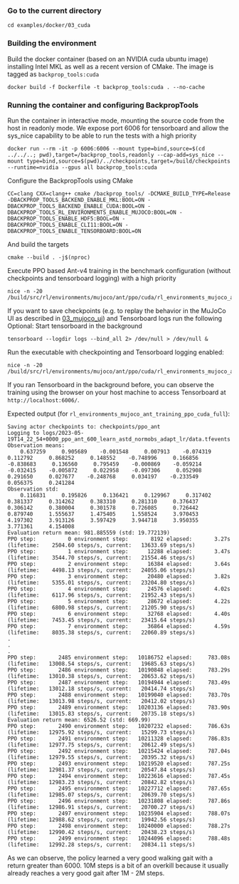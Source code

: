 
### Go to the current directory
```
cd examples/docker/03_cuda
```
### Building the environment
Build the docker container (based on an NVIDIA cuda ubuntu image) installing Intel MKL as well as a recent version of CMake. The image is tagged as `backprop_tools:cuda`
```
docker build -f Dockerfile -t backprop_tools:cuda . --no-cache
```
### Running the container and configuring BackpropTools
Run the container in interactive mode, mounting the source code from the host in readonly mode. We expose port 6006 for tensorboard and allow the sys_nice capability to be able to run the tests with a high priority
```
docker run --rm -it -p 6006:6006 --mount type=bind,source=$(cd ../../..; pwd),target=/backprop_tools,readonly --cap-add=sys_nice --mount type=bind,source=$(pwd)/../checkpoints,target=/build/checkpoints --runtime=nvidia --gpus all backprop_tools:cuda
```
Configure the BackpropTools using CMake
```
CC=clang CXX=clang++ cmake /backprop_tools/ -DCMAKE_BUILD_TYPE=Release -DBACKPROP_TOOLS_BACKEND_ENABLE_MKL:BOOL=ON -DBACKPROP_TOOLS_BACKEND_ENABLE_CUDA:BOOL=ON -DBACKPROP_TOOLS_RL_ENVIRONMENTS_ENABLE_MUJOCO:BOOL=ON -DBACKPROP_TOOLS_ENABLE_HDF5:BOOL=ON -DBACKPROP_TOOLS_ENABLE_CLI11:BOOL=ON -DBACKPROP_TOOLS_ENABLE_TENSORBOARD:BOOL=ON
```
And build the targets
```
cmake --build . -j$(nproc)
```
Execute PPO based Ant-v4 training in the benchmark configuration (without checkpoints and tensorboard logging) with a high priority
```
nice -n -20 /build/src/rl/environments/mujoco/ant/ppo/cuda/rl_environments_mujoco_ant_training_ppo_cuda_benchmark
```
If you want to save checkpoints (e.g. to replay the behavior in the MuJoCo UI as described in [03_mujoco_ui](../03_mujoco_ui/README.MD)) and Tensorboard logs run the following
Optional: Start tensorboard in the background
```
tensorboard --logdir logs --bind_all 2> /dev/null > /dev/null &
```
Run the executable with checkpointing and Tensorboard logging enabled:
```
nice -n -20 /build/src/rl/environments/mujoco/ant/ppo/cuda/rl_environments_mujoco_ant_training_ppo_cuda_full
```
If you ran Tensorboard in the background before, you can observe the training using the browser on your host machine to access Tensorboard at `http://localhost:6006/`.


Expected output (for `rl_environments_mujoco_ant_training_ppo_cuda_full`):

```
Saving actor checkpoints to: checkpoints/ppo_ant
Logging to logs/2023-05-19T14_22_54+0000_ppo_ant_600_learn_astd_normobs_adapt_lr/data.tfevents
Observation means: 
    0.637259     0.905689    -0.001548     0.007913    -0.074319     0.112792     0.868252     0.148552    -0.748996     0.166856    -0.838683     0.136560     0.795459    -0.000869    -0.059214    -0.032415    -0.005872     0.022958    -0.097306     0.052908     0.291650     0.027677    -0.248768     0.034197    -0.233549     0.056375     0.241284 
Observation std: 
    0.116831     0.195826     0.136421     0.129967     0.317402     0.381337     0.314262     0.383310     0.281310     0.376437     0.306142     0.380004     0.301578     0.726085     0.726442     0.879740     1.555637     1.475405     1.558524     3.970453     4.197302     3.913126     3.597429     3.944718     3.950355     3.771361     4.154008 
Evaluation return mean: 981.885559 (std: 19.772139)
PPO step:          0 environment step:       8192 elapsed:       3.27s (lifetime:    2504.60 steps/s, current:   13633.69 steps/s)
PPO step:          1 environment step:      12288 elapsed:       3.47s (lifetime:    3544.70 steps/s, current:   21554.46 steps/s)
PPO step:          2 environment step:      16384 elapsed:       3.64s (lifetime:    4498.13 steps/s, current:   24055.06 steps/s)
PPO step:          3 environment step:      20480 elapsed:       3.82s (lifetime:    5355.01 steps/s, current:   23204.80 steps/s)
PPO step:          4 environment step:      24576 elapsed:       4.02s (lifetime:    6117.96 steps/s, current:   21952.43 steps/s)
PPO step:          5 environment step:      28672 elapsed:       4.22s (lifetime:    6800.98 steps/s, current:   21205.90 steps/s)
PPO step:          6 environment step:      32768 elapsed:       4.40s (lifetime:    7453.45 steps/s, current:   23415.64 steps/s)
PPO step:          7 environment step:      36864 elapsed:       4.59s (lifetime:    8035.38 steps/s, current:   22060.89 steps/s)
.
.
.
PPO step:       2485 environment step:   10186752 elapsed:     783.08s (lifetime:   13008.54 steps/s, current:   19685.63 steps/s)
PPO step:       2486 environment step:   10190848 elapsed:     783.29s (lifetime:   13010.38 steps/s, current:   20653.62 steps/s)
PPO step:       2487 environment step:   10194944 elapsed:     783.49s (lifetime:   13012.18 steps/s, current:   20414.74 steps/s)
PPO step:       2488 environment step:   10199040 elapsed:     783.70s (lifetime:   13013.98 steps/s, current:   20412.02 steps/s)
PPO step:       2489 environment step:   10203136 elapsed:     783.90s (lifetime:   13015.83 steps/s, current:   20735.18 steps/s)
Evaluation return mean: 6526.52 (std: 669.99)
PPO step:       2490 environment step:   10207232 elapsed:     786.63s (lifetime:   12975.92 steps/s, current:   15299.73 steps/s)
PPO step:       2491 environment step:   10211328 elapsed:     786.83s (lifetime:   12977.75 steps/s, current:   20612.49 steps/s)
PPO step:       2492 environment step:   10215424 elapsed:     787.04s (lifetime:   12979.55 steps/s, current:   20395.32 steps/s)
PPO step:       2493 environment step:   10219520 elapsed:     787.25s (lifetime:   12981.37 steps/s, current:   20547.84 steps/s)
PPO step:       2494 environment step:   10223616 elapsed:     787.45s (lifetime:   12983.23 steps/s, current:   20842.82 steps/s)
PPO step:       2495 environment step:   10227712 elapsed:     787.65s (lifetime:   12985.07 steps/s, current:   20639.70 steps/s)
PPO step:       2496 environment step:   10231808 elapsed:     787.86s (lifetime:   12986.91 steps/s, current:   20700.27 steps/s)
PPO step:       2497 environment step:   10235904 elapsed:     788.07s (lifetime:   12988.62 steps/s, current:   19942.56 steps/s)
PPO step:       2498 environment step:   10240000 elapsed:     788.27s (lifetime:   12990.42 steps/s, current:   20438.23 steps/s)
PPO step:       2499 environment step:   10244096 elapsed:     788.48s (lifetime:   12992.28 steps/s, current:   20834.11 steps/s)
```


As we can observe, the policy learned a very good walking gait with a return greater than 6000. 10M steps is a bit of an overkill because it usually already reaches a very good gait after 1M - 2M steps.
